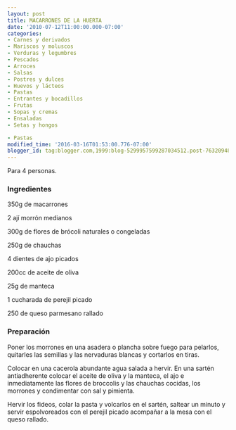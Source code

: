 ```yaml
---
layout: post
title: MACARRONES DE LA HUERTA
date: '2010-07-12T11:00:00.000-07:00'
categories:
- Carnes y derivados
- Mariscos y moluscos
- Verduras y legumbres
- Pescados
- Arroces
- Salsas
- Postres y dulces
- Huevos y lácteos
- Pastas
- Entrantes y bocadillos
- Frutas
- Sopas y cremas
- Ensaladas
- Setas y hongos

- Pastas
modified_time: '2016-03-16T01:53:00.776-07:00'
blogger_id: tag:blogger.com,1999:blog-5299957599287034512.post-7632094844088080335
---
```


Para 4 personas.

<h3>Ingredientes</h3>

350g de macarrones

2 ají morrón medianos

300g de flores de brócoli naturales o congeladas

250g de chauchas

4 dientes de ajo picados

200cc de aceite de oliva

25g de manteca

1 cucharada de perejil picado

250 de queso parmesano rallado

<h3>Preparación</h3>

Poner los morrones en una asadera o plancha sobre fuego para pelarlos, quitarles las semillas y las nervaduras blancas y cortarlos en tiras.

Colocar en una cacerola abundante agua salada a hervir. En una sartén antiadherente colocar el aceite de oliva y la manteca, el ajo e inmediatamente las flores de broccolis y las chauchas cocidas, los morrones y condimentar con sal y pimienta.

Hervir los fideos, colar la pasta y volcarlos en el sartén, saltear un minuto y servir espolvoreados con el perejil picado acompañar a la mesa con el queso rallado.

